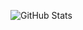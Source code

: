 ![GitHub Stats](https://github-readme-stats.vercel.app/api?username=mlackey9601&hide=stars&include_all_commits=true&count_private=true&show_icons=true&theme=dark)
